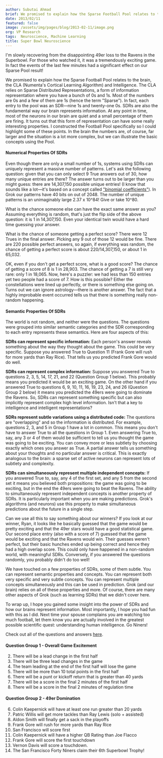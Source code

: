```yaml
---
author: Subutai Ahmad
brief: We promised to explain how the Sparse Football Pool relates to the brain, the CLA (Numenta's Cortical Learning Algorithm) and Intelligence.  The CLA relies on
date: 2013/02/11
featured: false
image: /assets/img/pages/blog/2013-02-11/image.png
org: VP Research
tags:  Neuroscience, Machine Learning
title: Super Bowl Neuroscience
---
```


I'm slowly recovering from the disappointing 49er loss to the Ravens in the
Superbowl. For those who watched it, it was a tremendously exciting game. In
fact the events of the last few minutes had a significant effect on our Sparse
Pool result!

We promised to explain how the Sparse Football Pool relates to the brain, the
CLA (Numenta's Cortical Learning Algorithm) and Intelligence.  The CLA relies on
Sparse Distributed Representations, a form of information representation where
you have a bunch of 0s and 1s.  Most of the numbers are 0s and a few of them
are 1s (hence the term "Sparse").  In fact, each entry to the pool was an
SDR&#8212;nine 1s and twenty-one 0s. SDRs are also the fundamental way our
brain represents information. At any point in time, most of the neurons in our
brain are quiet and a small percentage of them are firing. It turns out that
this form of representation can have some really interesting properties.
I constructed the Football Pool specifically so I could highlight some of
these points. In the brain the numbers are, of course, far larger and the
situation is a lot more complex, but we can illustrate the basic concepts
using the Pool.

#### Numerical Properties Of SDRs

Even though there are only a small number of 1s, systems using SDRs can uniquely
represent a massive number of patterns.  Let's ask the following question: given
that you can only select 9 True answers out of 30, how many unique entries are
there?  The answer turns out to be larger than you might guess: there are
14,307,150 possible unique entries! (I know that sounds like a lot&#8212;it's
based on a concept called
["binomial coefficients"](http://en.wikipedia.org/wiki/Binomial_coefficients#Computing_the_value_of_binomial_coefficients)).
In Grok our patterns have 40 bits on out of 2048.  The number of unique patterns
is an unimaginably large 2.37 x 10^84! Give or take 10^80.

What is the chance someone else can have the exact same answer as you? Assuming
everything is random, that's just the flip side of the above question: it is 1
in 14,307,150. Even your identical twin would have a hard time guessing your
answer.

What is the chance of someone getting a perfect score?  There were 12 Trues in
the final answer. Picking any 9 out of those 12 would be fine. There are 220
possible perfect answers, so again, if everything was random, the chance of
getting a perfect score is about 220/14,307,150, or about 1 in 65,032.

OK, even if you don't get a perfect score, what is a good score?  The chance of
getting a score of 8 is 1 in 28,903. The chance of getting a 7 is still very
rare: only 1 in 18,065.    Now, here's a puzzler: we had less than 150 entries
yet two people had a score of 7. How is this possible? Either the constellations
were lined up perfectly, or there is something else going on. Turns out we can
ignore astrology&#8212;there is another answer. The fact that a highly
improbable event occurred tells us that there is something really non-random
happening.

#### Semantic Properties Of SDRs

The world is not random, and neither were the questions. The questions were
grouped into similar semantic categories and the SDR corresponding to each entry
represents these semantics.  Here are four aspects of this:

**SDRs can represent specific information:**  Each person's answer reveals
something about the way they thought about the game.  This could be very
specific. Suppose you answered True to Question 11 (Frank Gore will rush for
more yards than Ray Rice). That tells us you predicted Frank Gore would do well.

**SDRs can represent complex information:**  Suppose you answered True to
questions 2, 3, 5, 14, 17, 21, and 22 (Question Group 1 below). This probably
means you predicted it would be an exciting game.   On the other hand if you
answered True to questions 6, 9, 10, 11, 16, 19, 23, 24, and 26 (Question Group
2 below) it means you predicted the 49ers were going to dominate the Ravens.
So, SDRs can represent something specific but can also implicitly represent
complex high level information. Isn't that a key to intelligence and intelligent
representations?

**SDRs represent subtle variations using a distributed code:**  The questions
are "overlapping" and so the information is distributed. For example, questions
2, 3, and 5 in Group 1 have a lot in common. This means you don't have to answer
True to all the questions in Group 1. Even answering True to, say, any 3 or 4 of
them would be sufficient to tell us you thought the game was going to be
exciting. You can convey more or less subtlety by choosing exactly which ones
you answer as True.  A partial answer tells us something about your thoughts and
no particular answer is critical. This is exactly analogous to the brain: a
sparse set of active neurons can represent lots of subtlety and complexity.

**SDRs can simultaneously represent multiple independent concepts:**  If you
answered True to, say, any 4 of the first set, and any 5 from the second set it
means you believed both propositions: the game was going to be exciting, but in
the end the 49ers were going to beat the Ravens. The ability to simultaneously
represent independent concepts is another property of SDRs.  It is particularly
important when you are making predictions. Grok's algorithms (and neurons) use
this property to make simultaneous predictions about the future in a single
step.

Can we use all this to say something about our winners? If you look at our
winner, Ryan, it looks like he basically guessed that the game would be pretty
exciting and that the 49er stars would have a good statistical game. Our second
place entry (also with a score of 7) guessed that the game would be exciting and
that the Ravens would win. Their guesses weren't perfect, but their basic
hunches ended up being correct and hence they had a high overlap score.  This
could only have happened in a non-random world, with meaningful SDRs.
Conversely, if you answered the questions randomly, you probably didn't do too
well!

We have touched on a few properties of SDRs, some of them subtle. You can
represent semantic properties and concepts.  You can represent both very
specific and very subtle concepts.  You can represent multiple concepts
simultaneously and this can be used in prediction. Grok (and our brain) relies
on all of these properties and more.   Of course, there are many other aspects
of Grok (such as learning SDRs) that we didn't cover here.

To wrap up, I hope you gained some insight into the power of SDRs and how our
brains represent information. Most importantly, I hope you had fun with this as
I did. Next time your spouse complains you are watching too much football, let
them know you are actually involved in the greatest possible scientific quest:
understanding human intelligence. Go Niners!

Check out all of the questions and answers
[here](/legal/results/sparse-football-pool-i-2013.html).

#### Question Group 1 - Overall Game Excitement

2. There will be a lead change in the first half
3. There will be three lead changes in the game
5. The team leading at the end of the first half will lose the game
14. There will be more than 10 total points in the first half
17. There will be a punt or kickoff return that is greater than 40 yards
21. There will be a score in the final 2 minutes of the first half
22. There will be a score in the final 2 minutes of regulation time


#### Question Group 2 - 49er Domination

6. Colin Kaepernick will have at least one run greater than 20 yards
9. Patric Willis will get more tackles than Ray Lewis (solo + assisted)
10. Aldon Smith will finally get a sack in the playoffs
11. Frank Gore will rush for more yards than Ray Rice
16. San Francisco will score first
19. Colin Kaepernick will have a higher QB Rating than Joe Flacco
23. Frank Gore will score the first touchdown
24. Vernon Davis will score a touchdown.
26. The San Francisco Forty Niners claim their 6th Superbowl Trophy!
